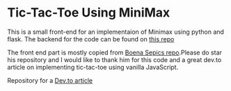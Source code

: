 # Tic-Tac-Toe Using MiniMax

This is a small  front-end for an implementaion of Minimax using python and flask.
The backend for the code can be found on [this repo](https://github.com/wassafshahzad/hector-backend)

The front end part is mostly copied from [Boena Sepics repo](https://github.com/BornaSepic/Tic-Tac-Toe).Please do star his repository and I would like to thank him for this code and a great dev.to article on implementing tic-tac-toe using vanilla JavaScript.

Repository for a [Dev.to article](https://dev.to/bornasepic/pure-and-simple-tic-tac-toe-with-javascript-4pgn)


